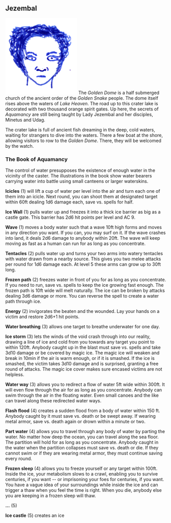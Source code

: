 ## Jezembal

![Jezembal](Jezembal.png)
The *Golden Dome* is a half submerged church of the ancient order of the *Golden Snake* people. The dome itself rises above the waters of *Lake Heaven*. The road up to this crater lake is decorated with two thousand orange spirit gates. Up here, the secrets of *Aquamancy* are still being taught by Lady Jezembal and her disciples, Minetus and Udag.

The crater lake is full of ancient fish dreaming in the deep, cold waters, waiting for strangers to dive into the waters. There a few boat at the shore, allowing visitors to row to the *Golden Dome*. There, they will be welcomed by the watch.

### The Book of Aquamancy

The control of water presupposes the existence of enough water in the vicinity of the caster. The illustrations in the book show water bearers carrying water into battle using small canteens or larger waterskins.


**Icicles** (1) will lift a cup of water per level into the air and turn each one of them into an icicle. Next round, you can shoot them at designated target within 60ft dealing 1d6 damage each, save vs. spells for half.

**Ice Wall** (1) pulls water up and freezes it into a thick ice barrier as big as a castle gate. This barrier has 2d6 hit points per level and AC 9.

**Wave** (1) moves a body water such that a wave 10ft high forms and moves in any direction you want. If you can, you may surf on it. If the wave crashes into land, it deals 2d6 damage to anybody within 20ft. The wave will keep moving as fast as a human can run for as long as you concentrate.

**Tentacles** (2) pulls water up and turns your two arms into watery tentacles with water drawn from a nearby source. This gives you two melee attacks per round for 1d6 damage each. At level 5 these arms can grow up to 30ft long.

**Frozen path** (2) freezes water in front of you for as long as you concentrate. If you need to run, save vs. spells to keep the ice growing fast enough. The frozen path is 10ft wide will melt naturally. The ice can be broken by attacks dealing 3d6 damage or more. You can reverse the spell to create a water path through ice.

**Energy** (2) invigorates the beaten and the wounded. Lay your hands on a victim and restore 2d6+1 hit points.

**Water breathing** (3) allows one target to breathe underwater for one day.

**Ice storm** (3) lets the winds of the void crash through into our reality, drawing a line of ice and cold from you towards any target you point to within 120ft. Anybody caught up in the blast must save vs. spells and take 3d10 damage or be covered by magic ice. The magic ice will weaken and break in 10min if the air is warm enough, or if it is smashed. If the ice is smashed, the victim takes 3d10 damage and is surprised, granting a free round of attacks. The magic ice cover makes sure encased victims are not helpless.

**Water way** (3) allows you to redirect a flow of water 5ft wide within 300ft. It will even flow through the air for as long as you concentrate. Anybody can swim through the air in the floating water. Even small canoes and the like can travel along these redirected water ways.

**Flash flood** (4) creates a sudden flood from a body of water within 150 ft. Anybody caught by it must save vs. death or be swept away. If wearing metal armor, save vs. death again or drown within a minute or two.

**Part water** (4) allows you to travel through any body of water by parting the water. No matter how deep the ocean, you can travel along the sea floor. The partition will hold for as long as you concentrate. Anybody caught in the water when the partition collapses must save vs. death or die. If they cannot swim or if they are wearing metal armor, they must continue saving every round.

**Frozen sleep** (4) allows you to freeze yourself or any target within 100ft. Inside the ice, your metabolism slows to a crawl, enabling you to survive centuries, if you want -- or imprisoning your foes for centuries, if you want. You have a vague idea of your surroundings while inside the ice and can trigger a thaw when you feel the time is right. When you die, anybody else you are keeping in a frozen sleep will thaw.

**...** (5)

**Ice castle** (5) creates an ice
